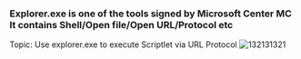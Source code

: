 ### Explorer.exe is one of the tools signed by Microsoft Center MC It contains Shell/Open  file/Open URL/Protocol etc
Topic: Use explorer.exe to execute Scriptlet via URL Protocol 
![132131321](https://user-images.githubusercontent.com/25440152/47814517-9c0fb080-dd56-11e8-9b08-917dd051cb51.PNG)
